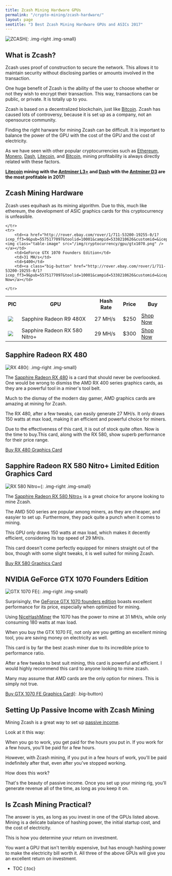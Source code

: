 ```yaml
---
title: Zcash Mining Hardware GPUs   
permalink: "/crypto-mining/zcash-hardware/"
layout: page
seotitle: "3 Best Zcash Mining Hardware GPUs and ASICs 2017" 
---
```


![ZCASH](/img/cryptocurrency/zcash.png "ZCASH"){: .img-right .img-small}

## What is Zcash? 

Zcash uses proof of construction to secure the network. This allows it to maintain security without disclosing parties or amounts involved in the transaction. 

One huge benefit of Zcash is the ability of the user to choose whether or not they wish to encrypt their transaction. This way, transactions can be public, or private. It is totally up to you. 

Zcash is based on a decentralized blockchain, just like [Bitcoin](/crypto-mining/bitcoin-hardware/). Zcash has caused lots of controversy, because it is set up as a company, not an opensource community.

Finding the right harware for mining Zcash can be difficult. It is important to balance the power of the GPU with the cost of the GPU and the cost of electricity. 

As we have seen with other popular cryptocurrencies such as [Ethereum](/crypto-mining/ethereum-hardware/), [Monero](/crypto-mining/monero-hardware/), [Dash](/crypto-mining/dash-hardware/), [Litecoin](/crypto-mining/litecoin-hardware/), and [Bitcoin](/crypto-mining/bitcoin-hardware), mining profitability is always directly related with these factors. 

**[Litecoin](/crypto-mining/litecoin-hardware/) mining with the [Antminer L3+](/crypto-mining/litecoin-hardware/antminer-l3-review/) and [Dash](/crypto-mining/dash-hardware/) with the [Antminer D3](/crypto-mining/dash-hardware/antminer-d3-review/) are the most profitable in 2017!**

## Zcash Mining Hardware

Zcash uses equihash as its mining algorithm. Due to this, much like ethereum, the development of ASIC graphics cards for this cryptocurrency is unfeasible. 

<table class="basic-table" align="center">
	<tr>
		<th>PIC</th>
		<th>GPU</th>
		<th>Hash Rate</th>
		<th>Price</th>
		<th>Buy</th>
	</tr>
	<tr>
		<td><img class="table-image" src="/img/cryptocurrency/gpu/rx480.jpg" /></td>
		<td>Sapphire Radeon R9 480X</td>
		<td>27 MH/s</td>
		<td>$250</td>
		<td><a class="big-button" href="http://rover.ebay.com/rover/1/711-53200-19255-0/1?icep_ff3=9&pub=5575177097&toolid=10001&campid=5338210626&customid=&icep_uq=RX+480&icep_sellerId=&icep_ex_kw=&icep_sortBy=12&icep_catId=&icep_minPrice=&icep_maxPrice=&ipn=psmain&icep_vectorid=229466&kwid=902099&mtid=824&kw=lg">Shop Now</a></td>
	</tr>
	<tr>
		<td><a href="http://rover.ebay.com/rover/1/711-53200-19255-0/1?icep_ff3=9&pub=5575177097&toolid=10001&campid=5338210626&customid=&icep_uq=Sapphire+Radeon+RX+580+Nitro%2B&icep_sellerId=&icep_ex_kw=&icep_sortBy=12&icep_catId=&icep_minPrice=&icep_maxPrice=&ipn=psmain&icep_vectorid=229466&kwid=902099&mtid=824&kw=lg"><img class="table-image" src="/img/cryptocurrency/gpu/rx-580-nitro.jpg" /></a></td>
		<td>Sapphire Radeon RX 580 Nitro+</td>
		<td>29 MH/s</td>
		<td>$300</td>
		<td><a class="big-button" href="http://rover.ebay.com/rover/1/711-53200-19255-0/1?icep_ff3=9&pub=5575177097&toolid=10001&campid=5338210626&customid=&icep_uq=Sapphire+Radeon+RX+580+Nitro%2B&icep_sellerId=&icep_ex_kw=&icep_sortBy=12&icep_catId=&icep_minPrice=&icep_maxPrice=&ipn=psmain&icep_vectorid=229466&kwid=902099&mtid=824&kw=lg">Shop Now</a></td>
		
	</tr>
	<tr>
		<td><a href="http://rover.ebay.com/rover/1/711-53200-19255-0/1?icep_ff3=9&pub=5575177097&toolid=10001&campid=5338210626&customid=&icep_uq=NVIDIA+GeForce+GTX+1070+Founders+Edition&icep_sellerId=&icep_ex_kw=&icep_sortBy=12&icep_catId=&icep_minPrice=&icep_maxPrice=&ipn=psmain&icep_vectorid=229466&kwid=902099&mtid=824&kw=lg"><img class="table-image" src="/img/cryptocurrency/gpu/gtx1070.png" /></a></td>
		<td>GeForce GTX 1070 Founders Edition</td>
		<td>31 MH/s</td>
		<td>$400</td>
		<td><a class="big-button" href="http://rover.ebay.com/rover/1/711-53200-19255-0/1?icep_ff3=9&pub=5575177097&toolid=10001&campid=5338210626&customid=&icep_uq=NVIDIA+GeForce+GTX+1070+Founders+Edition&icep_sellerId=&icep_ex_kw=&icep_sortBy=12&icep_catId=&icep_minPrice=&icep_maxPrice=&ipn=psmain&icep_vectorid=229466&kwid=902099&mtid=824&kw=lg">Shop Now</a></td>
		
	</tr>
	
</table>

## Sapphire Radeon RX 480
![RX 480](/img/cryptocurrency/gpu/rx480.jpg){: .img-right .img-small}


The [Sapphire Radeon RX 480](http://rover.ebay.com/rover/1/711-53200-19255-0/1?icep_ff3=9&pub=5575177097&toolid=10001&campid=5338210626&customid=&icep_uq=RX+480&icep_sellerId=&icep_ex_kw=&icep_sortBy=12&icep_catId=&icep_minPrice=&icep_maxPrice=&ipn=psmain&icep_vectorid=229466&kwid=902099&mtid=824&kw=lg) is a card that should never be overloooked. One would be wrong to dismiss the AMD RX 400 series graphics cards, as they are a powerful tool in a miner's tool belt.

Much to the dismay of the modern day gamer, AMD graphics cards are amazing at mining for Zcash. 

The RX 480, after a few tweaks, can easily generate 27 MH/s. It only draws 150 watts at max load, making it an efficient and powerful choice for miners. 

Due to the effectiveness of this card, it is out of stock quite often. Now is the time to buy.This card, along with the RX 580, show superb performance for their price range. 

<a href="http://rover.ebay.com/rover/1/711-53200-19255-0/1?icep_ff3=9&pub=5575177097&toolid=10001&campid=5338210626&customid=&icep_uq=RX+480&icep_sellerId=&icep_ex_kw=&icep_sortBy=12&icep_catId=&icep_minPrice=&icep_maxPrice=&ipn=psmain&icep_vectorid=229466&kwid=902099&mtid=824&kw=lg" class="big-button">Buy RX 480 Graphics Card</a>

## Sapphire Radeon RX 580 Nitro+ Limited Edition Graphics Card
![RX 580 Nitro+](/img/cryptocurrency/gpu/rx-580-nitro.jpg){: .img-right .img-small}


The [Sapphire Radeon RX 580 Nitro+](http://rover.ebay.com/rover/1/711-53200-19255-0/1?icep_ff3=9&pub=5575177097&toolid=10001&campid=5338210626&customid=&icep_uq=Sapphire+Radeon+RX+580+Nitro%2B&icep_sellerId=&icep_ex_kw=&icep_sortBy=12&icep_catId=&icep_minPrice=&icep_maxPrice=&ipn=psmain&icep_vectorid=229466&kwid=902099&mtid=824&kw=lg) is a great choice for anyone looking to mine Zcash. 

The AMD 500 series are popular among miners, as they are cheaper, and easyier to set up. Furthermore, they pack quite a punch when it comes to mining. 

This GPU only draws 150 watts at max load, which makes it decently efficient, considering its top speed of 29 MH/s.

This card doesn't come perfectly equipped for miners straight out of the box, though with some slight tweaks, it is well suited for mining Zcash.  

<a href="http://rover.ebay.com/rover/1/711-53200-19255-0/1?icep_ff3=9&pub=5575177097&toolid=10001&campid=5338210626&customid=&icep_uq=Sapphire+Radeon+RX+580+Nitro%2B&icep_sellerId=&icep_ex_kw=&icep_sortBy=12&icep_catId=&icep_minPrice=&icep_maxPrice=&ipn=psmain&icep_vectorid=229466&kwid=902099&mtid=824&kw=lg" class="big-button"> Buy RX 580 Graphics Card </a>

## NVIDIA GeForce GTX 1070 Founders Edition
![GTX 1070 FE](/img/cryptocurrency/gpu/gtx1070.png){: .img-right .img-small}


Surprisingly, the [GeForce GTX 1070 founders edition](http://rover.ebay.com/rover/1/711-53200-19255-0/1?icep_ff3=9&pub=5575177097&toolid=10001&campid=5338210626&customid=&icep_uq=NVIDIA+GeForce+GTX+1070+Founders+Edition&icep_sellerId=&icep_ex_kw=&icep_sortBy=12&icep_catId=&icep_minPrice=&icep_maxPrice=&ipn=psmain&icep_vectorid=229466&kwid=902099&mtid=824&kw=lg) boasts excellent performance for its price, especially when optimized for mining. 

Using [NiceHashMiner](https://www.nicehash.com/) the 1070 has the power to mine at 31 MH/s, while only consuming 180 watts at max load. 

When you buy the GTX 1070  FE, not only are you getting an excellent mining tool, you are saving money on electricity as well.

This card is by far the best zcash miner due to its incredible price to performance ratio. 

After a few tweaks to best suit mining, this card is powerful and efficient. I would highly recommend this card to anyone looking to mine zcash. 

Many may assume that AMD cards are the only option for miners. This is simply not true.

[Buy GTX 1070 FE Graphics Card](http://rover.ebay.com/rover/1/711-53200-19255-0/1?icep_ff3=9&pub=5575177097&toolid=10001&campid=5338210626&customid=&icep_uq=NVIDIA+GeForce+GTX+1070+Founders+Edition&icep_sellerId=&icep_ex_kw=&icep_sortBy=12&icep_catId=&icep_minPrice=&icep_maxPrice=&ipn=psmain&icep_vectorid=229466&kwid=902099&mtid=824&kw=lg){: .big-button}

## Setting Up Passive Income with Zcash Mining 

Mining Zcash is a great way to set up [passive income](http://www.investopedia.com/terms/p/passiveincome.asp). 

Look at it this way: 

When you go to work, you get paid for the hours you put in. If you work for a few hours, you'll be paid for a few hours. 

However, with Zcash mining, if you put in a few hours of work, you'll be paid indefinitely after that, even after you've stopped working. 

How does this work? 

That's the beauty of passive income. Once you set up your mining rig, you'll generate revenue all of the time, as long as you keep it on.

## Is Zcash Mining Practical? 

The answer is yes, as long as you invest in one of the GPUs listed above. Mining is a delicate balance of hashing power, the initial startup cost, and the cost of electricity. 

This is how you determine your return on investment. 

You want a GPU that isn't terribly expensive, but has enough hashing power to make the electricity bill worth it. All three of the above GPUs will give you an excellent return on investment. 

* TOC
{:toc}